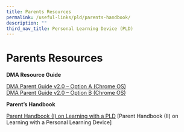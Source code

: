 ```yaml
---
title: Parents Resources
permalink: /useful-links/pld/parents-handbook/
description: ""
third_nav_title: Personal Learning Device (PLD)
---
```

# Parents Resources
**DMA Resource Guide**

[DMA Parent Guide v2.0 – Option A (Chrome OS)](/files/Useful%20Links/e-DMA-Parent-Guide-v2-Option-A-Chrome-OS.pdf)  
[DMA Parent Guide v2.0 – Option B (Chrome OS)](/files/Useful%20Links/f-DMA-Parent-Guide-v2-Option-B-Chrome-OS.pdf)

**Parent’s Handbook**

[Parent Handbook (I) on Learning with a PLD](/files/Useful%20Links/Parent-Handbook-I-on-Learning-with-a-PLD.pdf)
[Parent Handbook (II) on Learning with a Personal Learning Device]